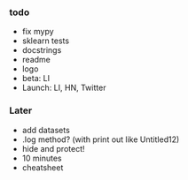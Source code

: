 ### todo

- fix mypy
- sklearn tests
- docstrings
- readme
- logo
- beta: LI
- Launch: LI, HN, Twitter


### Later

- add datasets
- .log method? (with print out like Untitled12)
- hide and protect!
- 10 minutes
- cheatsheet
